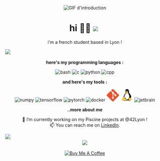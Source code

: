 <p align="center">
  <img src="https://c.tenor.com/LSDeBe2JAfoAAAAC/cat-coding.gif" alt="GIF d'introduction" width="auto" height="auto">
</p>

<h1 align="center"> hi 👩‍💻   <img src="https://visitor-badge.laobi.icu/badge?page_id=mjzlak.visitor-badge"/> ​</h1>
<p align="center">i'm a french student based in Lyon !</strong></p>
<img src="https://user-images.githubusercontent.com/73097560/115834477-dbab4500-a447-11eb-908a-139a6edaec5c.gif">

<p align="center"><strong> here's my programming languages :</strong></p>
<p align="center">
  <img src="https://cdn.jsdelivr.net/gh/devicons/devicon/icons/bash/bash-original.svg" alt="bash" width="40" height="40"/>
  <img src="https://cdn.jsdelivr.net/gh/devicons/devicon/icons/c/c-original.svg" alt="c" width="40" height="40"/>
  <img src="https://cdn.jsdelivr.net/gh/devicons/devicon/icons/python/python-original.svg" alt="python" width="40" height="40"/>
  <img src="https://cdn.jsdelivr.net/gh/devicons/devicon@latest/icons/cplusplus/cplusplus-original.svg" alt="cpp" width="40" height="40"/>
</p>

<p align="center"><strong> and here's my tools :</strong></p>
<p align="center">
  <img src="https://cdn.jsdelivr.net/gh/devicons/devicon/icons/numpy/numpy-original.svg" alt="numpy" width="40" height="40"/>
  <img src="https://cdn.jsdelivr.net/gh/devicons/devicon/icons/tensorflow/tensorflow-original.svg" alt="tensorflow" width="40" height="40"/>
  <img src="https://cdn.jsdelivr.net/gh/devicons/devicon/icons/pytorch/pytorch-original.svg" alt="pytorch" width="40" height="40"/>
  <img src="https://cdn.jsdelivr.net/gh/devicons/devicon/icons/docker/docker-original-wordmark.svg" alt="docker" width="40" height="40"/>
  <img src="https://raw.githubusercontent.com/devicons/devicon/master/icons/git/git-original.svg" alt="git" width="40" height="40"/>
  <img src="https://raw.githubusercontent.com/devicons/devicon/master/icons/linux/linux-original.svg" alt="linux" width="40" height="40"/>
  <img src="https://cdn.jsdelivr.net/gh/devicons/devicon/icons/jetbrains/jetbrains-original.svg" alt="jetbrain" width="40" height="40"/>
</p>

<p align="center"><strong> ..more about me</strong></p>
<p align="center">
  🔭 I’m currently working on my Piscine projects at @42Lyon !
  <br>
  📫 You can reach me on <a href="https://www.linkedin.com/in/marie-loeffer-a91520263/">LinkedIn</a>.
</p>

<img src="https://user-images.githubusercontent.com/73097560/115834477-dbab4500-a447-11eb-908a-139a6edaec5c.gif">
<div align="center">
  <img src="https://wakatime.com/badge/user/d365e559-9100-447c-a516-31e8d5c16c4f.svg"/>
  
</div>
<p align="center">
  <a href="https://www.buymeacoffee.com/mjzlak">
    <img src="https://www.buymeacoffee.com/assets/img/custom_images/yellow_img.png" alt="Buy Me A Coffee" width="auto" height="auto">
  </a>
</p>
<p align="center">
</p>
